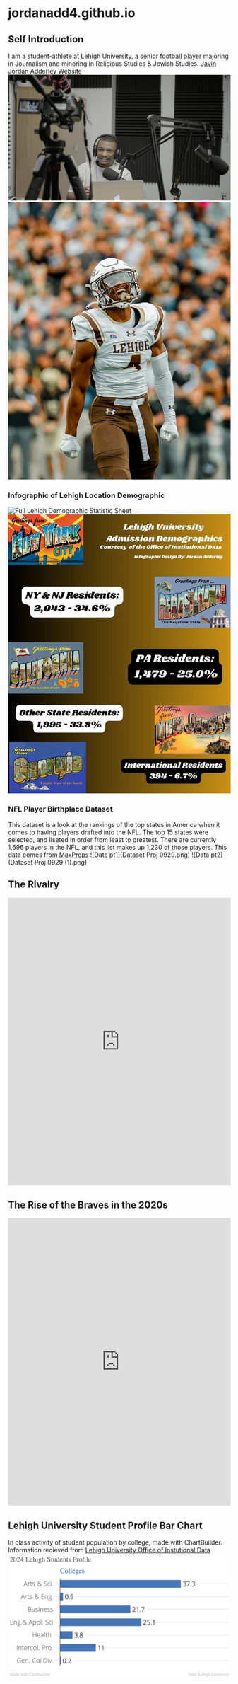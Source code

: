 # jordanadd4.github.io
## Self Introduction
I am a student-athlete at Lehigh University, a senior football player majoring in Journalism and minoring in Religious Studies & Jewish Studies.
[Javin Jordan Adderley Website](https://sites.google.com/lehigh.edu/javinjadderley/home)
![podcast pic](DSC07761.JPEG)
![FB PIC](https://github.com/jordanadd4/jordanadd4.github.io/blob/main/IMG_4706%202.JPG?raw=true)
### Infographic of Lehigh Location Demographic 
![Full Lehigh Demographic Statistic Sheet](https://data.lehigh.edu/university-profile#:~:text=Lehigh%20University%20Profile%3A-,Fall%202024,-Fall%202023)
![Infographic pic](https://github.com/jordanadd4/jordanadd4.github.io/blob/main/Lehigh%20University%20Admission%20Demographics%20(1).jpg) 

### NFL Player Birthplace Dataset
This dataset is a look at the rankings of the top states in America when it comes to having players drafted into the NFL. The top 15 states were selected, and liseted in order from least to greatest. There are currently 1,696 players in the NFL, and this list makes up 1,230 of those players. This data comes from [MaxPreps](https://www.maxpreps.com/news/MII7xF0_6ESRnaewgE616g/2024-nfl-week-1-rosters-texas-high-schools-lead-state-by-state-breakdown-with-184-former-players-in-the-league.htm)
![Data pt1](Dataset Proj 0929.png)
![Data pt2](Dataset Proj 0929 (1).png)
## The Rivalry

<iframe src='https://cdn.knightlab.com/libs/timeline3/latest/embed/index.html?source=1k4x8TnJKyVDHwbwJiDUInDD_o4rDDMgs6GqSIJ3ptL8&font=Default&lang=en&initial_zoom=2&height=650' width='100%' height='650' webkitallowfullscreen mozallowfullscreen allowfullscreen frameborder='0'></iframe>

## The Rise of the Braves in the 2020s

<iframe src='https://cdn.knightlab.com/libs/timeline3/latest/embed/index.html?source=1QjP3RRqdV4oxMCerLUEGPEL07RlVxG-GzKb1_CF1MUk&font=Default&lang=en&initial_zoom=2&height=650' width='100%' height='650' webkitallowfullscreen mozallowfullscreen allowfullscreen frameborder='0'></iframe>

## Lehigh University Student Profile Bar Chart
In class activity of student population by college, made with ChartBuilder. Information recieved from [Lehigh University Office of Instutional Data](https://data.lehigh.edu/sites/data.lehigh.edu/files/LUprofile_2024.pdf)
![Student Profile Chart](https://github.com/jordanadd4/jordanadd4.github.io/blob/main/2024_Lehigh_Students_Profile__Percentage_chartbuilder.png)

